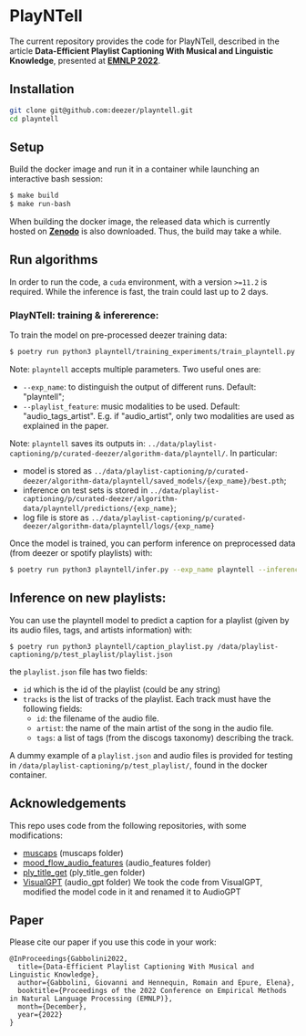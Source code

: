 # PlayNTell
The current repository provides the code for PlayNTell, described in the article **Data-Efficient Playlist Captioning With Musical and Linguistic Knowledge**, presented at [**EMNLP 2022**](https://2022.emnlp.org).

## Installation

```sh
git clone git@github.com:deezer/playntell.git
cd playntell
```

## Setup

Build the docker image and run it in a container while launching an interactive bash session:

```sh
$ make build
$ make run-bash
```

When building the docker image, the released data which is currently hosted on [**Zenodo**](https://zenodo.org/record/7427231) is also downloaded. Thus, the build may take a while.

## Run algorithms

In order to run the code, a ``cuda`` environment, with a version ``>=11.2`` is required. While the inference is fast, the train could last up to 2 days.

### PlayNTell: training & infererence:

To train the model on pre-processed deezer training data:
```sh
$ poetry run python3 playntell/training_experiments/train_playntell.py
```

Note: `playntell` accepts multiple parameters. Two useful ones are:

- `--exp_name`: to distinguish the output of different runs. Default: "playntell";
- `--playlist_feature`: music modalities to be used. Default: "audio_tags_artist". E.g. if "audio_artist", only two modalities are used as explained in the paper.

Note: `playntell` saves its outputs in: ``../data/playlist-captioning/p/curated-deezer/algorithm-data/playntell/``. In particular:

- model is stored as ``../data/playlist-captioning/p/curated-deezer/algorithm-data/playntell/saved_models/{exp_name}/best.pth``;
- inference on test sets is stored in ``../data/playlist-captioning/p/curated-deezer/algorithm-data/playntell/predictions/{exp_name}``;
- log file is store as ``../data/playlist-captioning/p/curated-deezer/algorithm-data/playntell/logs/{exp_name}``


Once the model is trained, you can perform inference on preprocessed data (from deezer or spotify playlists) with:
```sh
$ poetry run python3 playntell/infer.py --exp_name playntell --inference_dataset_name curated-deezer
```


## Inference on new playlists:

You can use the playntell model to predict a caption for a playlist (given by its audio files, tags, and artists information) with:
```
$ poetry run python3 playntell/caption_playlist.py /data/playlist-captioning/p/test_playlist/playlist.json
```
the `playlist.json` file has two fields:
- `id` which is the id of the playlist (could be any string)
- `tracks` is the list of tracks of the playlist. Each track must have the following fields:
    - `id`: the filename of the audio file.
    - `artist`: the name of the main artist of the song in the audio file.
    - `tags`: a list of tags (from the discogs taxonomy) describing the track.

A dummy example of a `playlist.json` and audio files is provided for testing in `/data/playlist-captioning/p/test_playlist/`, found in the docker container.



## Acknowledgements

This repo uses code from the following repositories, with some modifications:

* [muscaps](https://github.com/ilaria-manco/muscaps) (muscaps folder)
* [mood_flow_audio_features](https://github.deezerdev.com/rhennequin/mood_flow_audio_features) (audio_features folder)
* [ply_title_get](https://github.com/SeungHeonDoh/ply_title_gen) (ply_title_gen folder)
* [VisualGPT](https://github.com/Vision-CAIR/VisualGPT) (audio_gpt folder)
We took the code from VisualGPT, modified the model code in it and renamed it to AudioGPT

## Paper

Please cite our paper if you use this code in your work:
```
@InProceedings{Gabbolini2022,
  title={Data-Efficient Playlist Captioning With Musical and Linguistic Knowledge},
  author={Gabbolini, Giovanni and Hennequin, Romain and Epure, Elena},
  booktitle={Proceedings of the 2022 Conference on Empirical Methods in Natural Language Processing (EMNLP)},
  month={December},
  year={2022}
}
```
